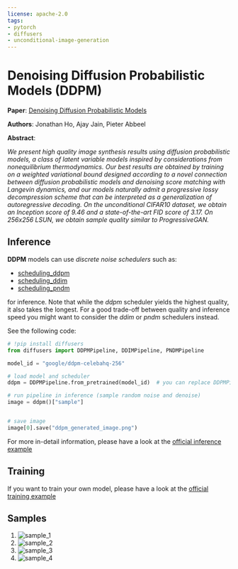 ```yaml
---
license: apache-2.0
tags:
- pytorch
- diffusers
- unconditional-image-generation
---
```


# Denoising Diffusion Probabilistic Models (DDPM)

**Paper**: [Denoising Diffusion Probabilistic Models](https://arxiv.org/abs/2006.11239)

**Authors**: Jonathan Ho, Ajay Jain, Pieter Abbeel

**Abstract**:

*We present high quality image synthesis results using diffusion probabilistic models, a class of latent variable models inspired by considerations from nonequilibrium thermodynamics. Our best results are obtained by training on a weighted variational bound designed according to a novel connection between diffusion probabilistic models and denoising score matching with Langevin dynamics, and our models naturally admit a progressive lossy decompression scheme that can be interpreted as a generalization of autoregressive decoding. On the unconditional CIFAR10 dataset, we obtain an Inception score of 9.46 and a state-of-the-art FID score of 3.17. On 256x256 LSUN, we obtain sample quality similar to ProgressiveGAN.*

## Inference

**DDPM** models can use *discrete noise schedulers* such as:

- [scheduling_ddpm](https://github.com/huggingface/diffusers/blob/main/src/diffusers/schedulers/scheduling_ddpm.py)
- [scheduling_ddim](https://github.com/huggingface/diffusers/blob/main/src/diffusers/schedulers/scheduling_ddim.py)
- [scheduling_pndm](https://github.com/huggingface/diffusers/blob/main/src/diffusers/schedulers/scheduling_pndm.py)

for inference. Note that while the *ddpm* scheduler yields the highest quality, it also takes the longest.
For a good trade-off between quality and inference speed you might want to consider the *ddim* or *pndm* schedulers instead.

See the following code:

```python
# !pip install diffusers
from diffusers import DDPMPipeline, DDIMPipeline, PNDMPipeline

model_id = "google/ddpm-celebahq-256"

# load model and scheduler
ddpm = DDPMPipeline.from_pretrained(model_id)  # you can replace DDPMPipeline with DDIMPipeline or PNDMPipeline for faster inference

# run pipeline in inference (sample random noise and denoise)
image = ddpm()["sample"]


# save image
image[0].save("ddpm_generated_image.png")
```

For more in-detail information, please have a look at the [official inference example](https://colab.research.google.com/github/huggingface/notebooks/blob/main/diffusers/diffusers_intro.ipynb)

## Training

If you want to train your own model, please have a look at the [official training example](https://colab.research.google.com/github/huggingface/notebooks/blob/main/diffusers/training_example.ipynb)

## Samples
1. ![sample_1](https://huggingface.co/google/ddpm-celebahq-256/resolve/main/images/generated_image_0.png)
2. ![sample_2](https://huggingface.co/google/ddpm-celebahq-256/resolve/main/images/generated_image_1.png)
3. ![sample_3](https://huggingface.co/google/ddpm-celebahq-256/resolve/main/images/generated_image_2.png)
4. ![sample_4](https://huggingface.co/google/ddpm-celebahq-256/resolve/main/images/generated_image_3.png)